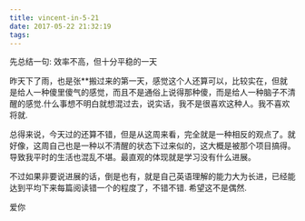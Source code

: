 ```yaml
---
title: vincent-in-5-21
date: 2017-05-22 21:32:19
tags:
---
```


<p>先总结一句: 效率不高，但十分平稳的一天</p>
<p>昨天下了雨，也是张**搬过来的第一天，感觉这个人还算可以，比较实在，但就是给人一种傻里傻气的感觉，而且不是通俗上说得那种傻，而是给人一种脑子不清醒的感觉.什么事想不明白就想混过去，说实话，我不是很喜欢这种人。我不喜欢将就.</p>
<p>总得来说，今天过的还算不错，但是从这周来看，完全就是一种相反的观点了。就好像，这周自己也是一种以不清醒的状态下过来似的，这大概是被那个项目搞得。导致我平时的生活也混乱不堪。最直观的体现就是学习没有什么进展。</p>
<p>不过如果非要说进展的话，倒是也有，就是自己英语理解的能力大为长进，已经能达到平均下来每篇阅读错一个的程度了，不错不错. 希望这不是偶然.</p>
<p>爱你</p>
